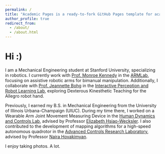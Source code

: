 ```yaml
---
permalink: /
title: "Academic Pages is a ready-to-fork GitHub Pages template for academic personal websites"
author_profile: true
redirect_from: 
  - /about/
  - /about.html
---
```

Hi :)
======
I am a Mechanical Engineering student at Stanford University, specializing in robotics. I currently work with [Prof. Monroe Kennedy](https://monroekennedy3.com/) in the [ARMLab](https://arm.stanford.edu/), focusing on assistive robotic arms for bimanual manipulation. Additionally, I collaborate with [Prof. Jeannette Bohg](https://web.stanford.edu/~bohg/) in the [Interactive Perception and Robot Learning Lab](https://iprl.stanford.edu/), exploring Dexterous Kinesthetic Teaching for the Allegro robot hand.

Previously, I earned my B.S. in Mechanical Engineering from the University of Illinois Urbana-Champaign (UIUC). During my time there, I worked on a Wearable Arm Joint Movement Measuring Device in the [Human Dynamics and Controls Lab](https://hdcl.mechanical.illinois.edu/), advised by Professor [Elizabeth Hsiao-Wecksler](https://hdcl.mechanical.illinois.edu/people/liz-hsiao-wecksler/). I also contributed to the development of mapping algorithms for a high-speed autonomous quadrotor in the [Advanced Controls Research Laboratory](https://naira.mechse.illinois.edu/), advised by Professor [Naira Hovakimyan](https://mechse.illinois.edu/people/profile/nhovakim).
 
I enjoy taking photos. A lot.

